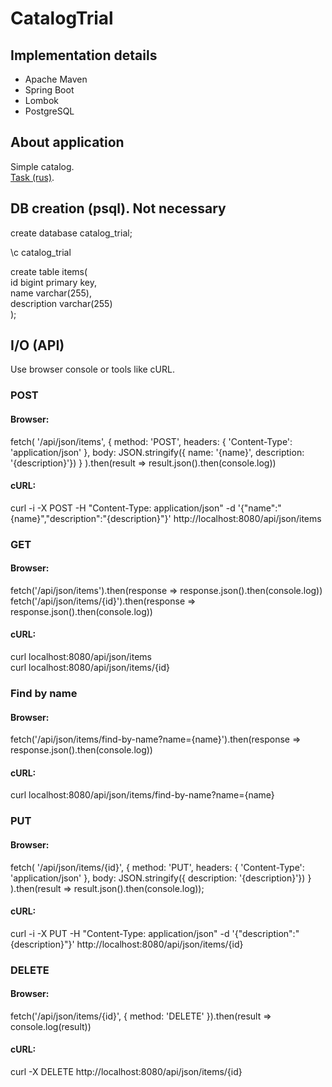 # CatalogTrial

## Implementation details
* Apache Maven
* Spring Boot
* Lombok
* PostgreSQL

## About application
Simple catalog.<br> 
[Task (rus)](https://github.com/rxnnct/CatalogTrial/blob/master/task.txt).

## DB creation (psql). Not necessary
create database catalog_trial;

\c catalog_trial

create table items(<br>
id bigint primary key,<br>
name varchar(255),<br>
description varchar(255)<br>
);

## I/O (API)
Use browser console or tools like cURL.

### POST
#### Browser:
fetch(
  '/api/json/items', 
  { 
    method: 'POST', 
    headers: { 'Content-Type': 'application/json' },
    body: JSON.stringify({ name: '{name}', description: '{description}'})
  }
).then(result => result.json().then(console.log))
#### cURL:
curl -i -X POST -H "Content-Type: application/json" -d '{"name":"{name}","description":"{description}"}' http://localhost:8080/api/json/items

### GET
#### Browser:
fetch('/api/json/items').then(response => response.json().then(console.log))<br>
fetch('/api/json/items/{id}').then(response => response.json().then(console.log))
#### cURL:
curl localhost:8080/api/json/items <br>
curl localhost:8080/api/json/items/{id}

### Find by name
#### Browser:
fetch('/api/json/items/find-by-name?name={name}').then(response => response.json().then(console.log))
#### cURL:
curl localhost:8080/api/json/items/find-by-name?name={name}

### PUT
#### Browser:
fetch(
  '/api/json/items/{id}', 
  { 
    method: 'PUT', 
    headers: { 'Content-Type': 'application/json' }, 
    body: JSON.stringify({ description: '{description}'})
  }
).then(result => result.json().then(console.log));
#### cURL:
curl -i -X PUT -H "Content-Type: application/json" -d '{"description":"{description}"}' http://localhost:8080/api/json/items/{id}

### DELETE
#### Browser:
fetch('/api/json/items/{id}', { method: 'DELETE' }).then(result => console.log(result))
#### cURL:
curl -X DELETE http://localhost:8080/api/json/items/{id}